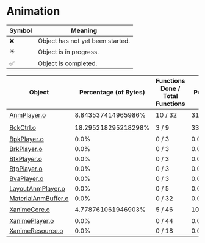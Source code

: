 # Animation
| Symbol | Meaning 
| ------------- | ------------- 
| :x: | Object has not yet been started. 
| :eight_pointed_black_star: | Object is in progress. 
| :white_check_mark: | Object is completed. 


| Object | Percentage (of Bytes) | Functions Done / Total Functions | Percentage (Functions) | Status 
| ------------- | ------------- | ------------- | ------------- | ------------- 
| [AnmPlayer.o](https://github.com/shibbo/Petari/blob/master/docs/lib/Animation/AnmPlayer.md) | 8.843537414965986% | 10 / 32 | 31.25% | :eight_pointed_black_star: 
| [BckCtrl.o](https://github.com/shibbo/Petari/blob/master/docs/lib/Animation/BckCtrl.md) | 18.295218295218298% | 3 / 9 | 33.33333333333333% | :eight_pointed_black_star: 
| [BpkPlayer.o](https://github.com/shibbo/Petari/blob/master/docs/lib/Animation/BpkPlayer.md) | 0.0% | 0 / 3 | 0.0% | :x: 
| [BrkPlayer.o](https://github.com/shibbo/Petari/blob/master/docs/lib/Animation/BrkPlayer.md) | 0.0% | 0 / 3 | 0.0% | :x: 
| [BtkPlayer.o](https://github.com/shibbo/Petari/blob/master/docs/lib/Animation/BtkPlayer.md) | 0.0% | 0 / 3 | 0.0% | :x: 
| [BtpPlayer.o](https://github.com/shibbo/Petari/blob/master/docs/lib/Animation/BtpPlayer.md) | 0.0% | 0 / 3 | 0.0% | :x: 
| [BvaPlayer.o](https://github.com/shibbo/Petari/blob/master/docs/lib/Animation/BvaPlayer.md) | 0.0% | 0 / 3 | 0.0% | :x: 
| [LayoutAnmPlayer.o](https://github.com/shibbo/Petari/blob/master/docs/lib/Animation/LayoutAnmPlayer.md) | 0.0% | 0 / 5 | 0.0% | :x: 
| [MaterialAnmBuffer.o](https://github.com/shibbo/Petari/blob/master/docs/lib/Animation/MaterialAnmBuffer.md) | 0.0% | 0 / 32 | 0.0% | :x: 
| [XanimeCore.o](https://github.com/shibbo/Petari/blob/master/docs/lib/Animation/XanimeCore.md) | 4.778761061946903% | 5 / 46 | 10.869565217391305% | :eight_pointed_black_star: 
| [XanimePlayer.o](https://github.com/shibbo/Petari/blob/master/docs/lib/Animation/XanimePlayer.md) | 0.0% | 0 / 44 | 0.0% | :x: 
| [XanimeResource.o](https://github.com/shibbo/Petari/blob/master/docs/lib/Animation/XanimeResource.md) | 0.0% | 0 / 18 | 0.0% | :x: 
